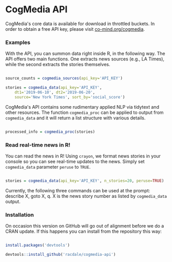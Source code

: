 # CogMedia API

CogMedia's core data is available for download in throttled buckets. In order to obtain a free API key, please visit [co-mind.org/cogmedia](https://co-mind.org/cogmedia). 

### Examples

With the API, you can summon data right inside R, in the following way. The API offers two main functions. One extracts news sources (e.g., LA Times), while the second extracts the stories themselves.

```R

source_counts = cogmedia_sources(api_key='API_KEY')

stories = cogmedia_data(api_key='API_KEY',
	dt1='2019-06-10', dt2='2019-06-20',
	source='New York Times', sort_by='social_score')

```

CogMedia's API contains some rudimentary applied NLP via tidytext and other resources. The function `cogmedia_proc` can be applied to output from `cogmedia_data` and it will return a list structure with various details.

```R

processed_info = cogmedia_proc(stories)

```

### Read real-time news in R!

You can read the news in R! Using `crayon`, we format news stories in your console so you can see real-time updates to the news. Simply set `cogmedia_data` parameter `peruse` to `TRUE`.

```R

stories = cogmedia_data(api_key='API_KEY', n_stories=20, peruse=TRUE)

```

Currently, the following three commands can be used at the prompt: describe X, goto X, q. X is the news story number as listed by `cogmedia_data` output.

### Installation

On occasion this version on GitHub will go out of alignment before we do a CRAN update. If this happens you can install from the repository this way:

```R

install.packages('devtools')

devtools::install_github('racdale/cogmedia-api')

```


